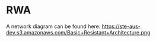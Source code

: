 # RWA
A network diagram can be found here: https://ste-aus-dev.s3.amazonaws.com/Basic+Resistant+Architecture.png
